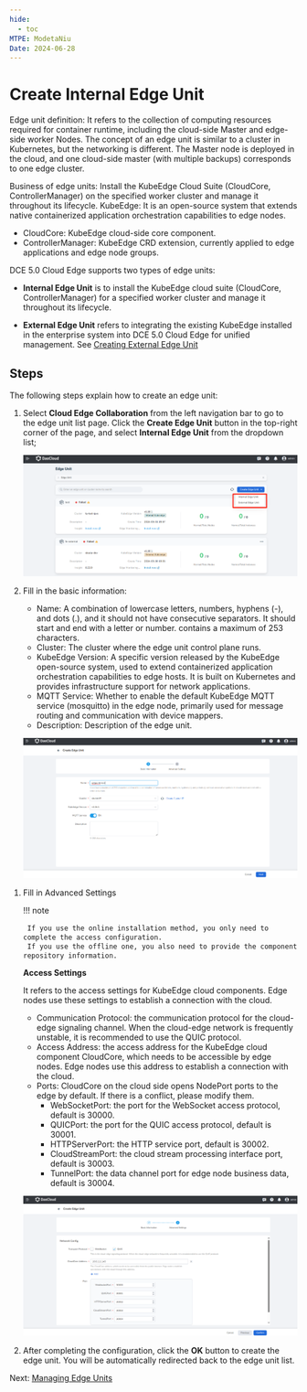 ```yaml
---
hide:
  - toc
MTPE: ModetaNiu
Date: 2024-06-28
---
```


# Create Internal Edge Unit

Edge unit definition: It refers to the collection of computing resources required for container runtime, 
including the cloud-side Master and edge-side worker Nodes. The concept of an edge unit is similar to a cluster 
in Kubernetes, but the networking is different. The Master node is deployed in the cloud, and one cloud-side master 
(with multiple backups) corresponds to one edge cluster.

Business of edge units: Install the KubeEdge Cloud Suite (CloudCore, ControllerManager) on the specified worker cluster 
and manage it throughout its lifecycle. KubeEdge: It is an open-source system that extends native containerized application 
orchestration capabilities to edge nodes.

- CloudCore: KubeEdge cloud-side core component.
- ControllerManager: KubeEdge CRD extension, currently applied to edge applications and edge node groups.

DCE 5.0 Cloud Edge supports two types of edge units:

- **Internal Edge Unit** is to install the KubeEdge cloud suite (CloudCore, ControllerManager) for 
  a specified worker cluster and manage it throughout its lifecycle.

- **External Edge Unit** refers to integrating the existing KubeEdge installed in the enterprise system 
  into DCE 5.0 Cloud Edge for unified management. See [Creating External Edge Unit](./create-external-unit.md)

## Steps

The following steps explain how to create an edge unit:

1. Select __Cloud Edge Collaboration__ from the left navigation bar to go to the edge unit list page. Click the __Create Edge Unit__ button in the top-right corner of the page, and select __Internal Edge Unit__ from the dropdown list;

    ![Create Internal Edge Unit](../../images/create-edgeunit-01.png)

1. Fill in the basic information:

    - Name: A combination of lowercase letters, numbers, hyphens (-), and dots (.), and it should not have consecutive separators. 
      It should start and end with a letter or number. contains a maximum of 253 characters.
    - Cluster: The cluster where the edge unit control plane runs.
    - KubeEdge Version: A specific version released by the KubeEdge open-source system, used to extend 
      containerized application orchestration capabilities to edge hosts. It is built on Kubernetes and 
      provides infrastructure support for network applications.
    - MQTT Service: Whether to enable the default KubeEdge MQTT service (mosquitto) in the edge node, 
      primarily used for message routing and communication with device mappers.

    <!--- Edge Component Replicas: The number of replicas of cloud-side edge components to ensure high availability when cloud-side nodes fail.-->

    - Description: Description of the edge unit.

    ![Basic Info](../../images/create-edgeunit-20.png)

<!-- 3. Component Repository Settings. Configuration for KubeEdge and Kant cloud component repositories:

    - KubeEdge Container Registry: The container registry for KubeEdge cloud components.
        - Default: The system-provided default container registry address, storing images of KubeEdge cloud components such as cloudcore.
        - Custom: If the user stores KubeEdge cloud component images in their own container registry, they can choose a custom repository address.

    - KubeEdge Helm Repository: The Helm application repository for KubeEdge. If the desired Helm repository is not available in the dropdown options, you can click the __Create Repository__ button on the right to create a new Helm repository.

    - Kant Container Registry: The container registry for the required cloud components, where "Kant" refers to the cloud-edge collaboration module.
        - Default: The system-provided default container registry address, storing images of the required cloud components for the cloud-edge collaboration module, such as kant-worker-admission.
        - Custom: If the user stores the required cloud component images in their own container registry, they can choose a custom repository address.

    - Kant Helm Repository: The Helm application repository for the required cloud components, where "Kant" refers to the cloud-edge collaboration module. If the desired Helm repository is not available in the dropdown options, you can click the __Create Repository__ button on the right to create a new Helm repository.

    ![Component Repository Settings](../../images/create-edgeunit-02.png)

    !!! note

        If you want to modify the default values for KubeEdge and Kant container registries, you can navigate to the **Global cluster kant-system namespace** and modify the corresponding parameters in the ConfigMap configuration file: kubeedgeImageRepo and kantImageRepo.
        
        - ConfigMap configuration file name: dynamic-properties-config
        - Example parameters are as follows:

        ```yaml
        data:
          kantAPIServerProperties: |-
           {
            ...
            # Default values for KubeEdge and Kant container registries
            "kubeedgeImageRepo": "docker.m.daocloud.io/kubeedge",
            "kantImageRepo": "release-ci.daocloud.io/kant",
           }
        ``` -->

1. Fill in Advanced Settings

    !!! note

        If you use the online installation method, you only need to complete the access configuration. 
        If you use the offline one, you also need to provide the component repository information.

    **Access Settings**

    It refers to the access settings for KubeEdge cloud components. Edge nodes use these settings to establish a connection with the cloud.

    - Communication Protocol: the communication protocol for the cloud-edge signaling channel. When the cloud-edge network 
      is frequently unstable, it is recommended to use the QUIC protocol.
    - Access Address: the access address for the KubeEdge cloud component CloudCore, which needs to be accessible by edge nodes. 
      Edge nodes use this address to establish a connection with the cloud.
    - Ports: CloudCore on the cloud side opens NodePort ports to the edge by default. If there is a conflict, please modify them.
        - WebSocketPort: the port for the WebSocket access protocol, default is 30000.
        - QUICPort: the port for the QUIC access protocol, default is 30001.
        - HTTPServerPort: the HTTP service port, default is 30002.
        - CloudStreamPort: the cloud stream processing interface port, default is 30003.
        - TunnelPort: the data channel port for edge node business data, default is 30004.

    ![Network Config](../../images/create-edgeunit-21.png)

5. After completing the configuration, click the __OK__ button to create the edge unit. You will be automatically redirected back to the edge unit list.

Next: [Managing Edge Units](./manage-unit.md)
